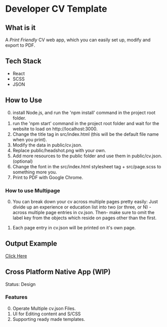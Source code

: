 # Developer CV Template

## What is it
A *Print Friendly* CV web app, which you can easily set up, modify and export to PDF.

## Tech Stack
- React
- SCSS
- JSON

## How to Use
0) install Node.js, and run the 'npm install' command in the project root folder.
1) run the 'npm start' command in the project root folder and wait for the website to load on http://localhost:3000.
3) Change the title tag in src/index.html (this will be the default file name when you print).
4) Modify the data in public/cv.json.
5) Replace public/headshot.png with your own.
6) Add more resources to the public folder and use them in public/cv.json. (optional)
7) Change the font in the src/index.html stylesheet tag + src/page.scss to something more you.
8) Print to PDF with Google Chrome.

### How to use Multipage
0) You can break down your cv across multiple pages pretty easily:
Just divide up an experience or education list into two (or three, or N) - across multiple page entries in cv.json.
Then- make sure to omit the label key from the objects which reside on pages other than the first. 

1) Each page entry in cv.json will be printed on it's own page.

## Output Example
[Click Here](https://github.com/gatodeveloper/dev-cv/blob/master/output-example-diego-santiesteban-s-cv.pdf)

## Cross Platform Native App (WIP)
Status: Design

### Features
0) Operate Multiple cv.json Files.
1) UI for Editing content and S/CSS
2) Supporting ready made templates.
